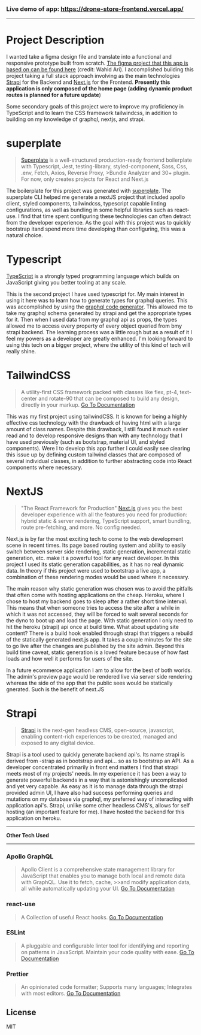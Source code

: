 ### Live demo of app: https://drone-store-frontend.vercel.app/

-------------------------------------------------------

# Project Description 

I wanted take a figma design file and translate into a functional and responsive prototype built from scratch.
[The figma project that this app is based on can be found here](https://www.figma.com/community/file/1019250739032321033) (credit: Wahid Ari). I accomplished building this project taking a full stack approach involving as the main technologies [Strapi](https://strapi.com/) for the Backend and [Next.js](https://nextjs.org/) for the Frontend. **__Presently this application is only composed of the home page (adding dynamic product routes is planned for a future update__**)

Some secondary goals of this project were to improve my proficiency in TypeScript and to learn the CSS framework tailwindcss, in addition to building on my knowledge of graphql, nextjs, and strapi. 

# superplate

>[Superplate](https://github.com/pankod/superplate) is a well-structured production-ready frontend boilerplate with Typescript, Jest, testing-library, styled-component, Sass, Css, .env, Fetch, Axios, Reverse Proxy, >Bundle Analyzer and 30+ plugin. For now, only creates projects for React and Next.js

The boilerplate for this project was generated with [superplate](https://github.com/pankod/superplate).
The superplate CLI helped me generate a nextJS project that included apollo client, styled components, tailwindcss, typescript capable linting configurations, as well as bundling in some helpful libraries such as react-use. I find that time spent configuring these technologies can often detract from the developer experience. As the goal with this project was to quickly bootstrap itand spend more time developing than configuring, this was a natural choice. 

# Typescript 

[TypeScript](https://www.typescriptlang.org/) is a strongly typed programming language which builds on JavaScript giving you better tooling at any scale.

This is the second project I have used typescript for. My main interest in using it here was to learn how to generate types for graphql queries. This was accomplished by using the [graphql code generator](https://www.graphql-code-generator.com/). This allowed me to take my graphql schema generated by strapi and get the appropriate types for it. Then when I used data from my graphql api as props, the types allowed me to access every property of every object queried from bmy strapi backend. The learning process was a little rough but as a result of it I feel my powers as a developer are greatly enhanced. I'm looking forward to using this tech on a bigger project, where the utility of this kind of tech will really shine.

# TailwindCSS

>A utility-first CSS framework packed with classes like flex, pt-4, text-center and rotate-90 that can be composed to build any design, directly in your markup.
>[Go To Documentation](https://tailwindcss.com/docs)

This was my first project using tailwindCSS. It is known for being a highly effective css technology with the drawback of having html with a large amount of class names. Despite this drawback, I still found it much easier read and to develop responsive designs than with any technology that I have used previously (such as bootstrap, material UI, and styled components). Were I to develop this app further I could easily see clearing this issue up by defining custom tailwind classes that are composed of several individual classes, in addition to further abstracting code into React components where necessary.  

# NextJS

> "The React Framework for Production" [Next.js](https://nextjs.org/) gives you the best developer experience with all the features you need for production: hybrid static & server rendering, TypeScript support, smart bundling, route pre-fetching, and more. No config needed.

Next.js is by far the most exciting tech to come to the web development scene in recent times. Its page based routing system and ability to easily switch between server side rendering, static generation, incremental static generation, etc. make it a powerful tool for any react developer. In this project I used its static generation capabilities, as it has no real dynamic data. In theory if this project were used to bootstrap a live app, a combination of these rendering modes would be used where it necessary. 

The main reason why static generation was chosen was to avoid the pitfalls that often come with hosting applications on the cheap. Heroku, where I chose to host my backend goes to sleep after a rather short time interval. This means that when someone tries to access the site after a while in which it was not accessed, they will be forced to wait several seconds for the dyno to boot up and load the page. With static generation I only need to hit the heroku (strapi) api once at build time. What about updating site content? There is a build hook enabled through strapi that triggers a rebuild of the statically generated next.js app. It takes a couple minutes for the site to go live after the changes are published by the site admin. Beyond this build time caveat, static generation is a loved feature because of how fast loads and how well it performs for users of the site. 

In a future ecommerce application I am to allow for the best of both worlds. The admin's preview page would be rendered live via server side rendering whereas the side of the app that the public sees would be statically gnerated. Such is the benefit of next.JS

# Strapi

> [Strapi](Strapi.io) is the next-gen headless CMS, open-source, javascript, enabling content-rich experiences to be created, managed and exposed to any digital device.

Strapi is a tool used to quickly generate backend api's. Its name strapi is derived from -strap as in bootstrap and api... so as to bootstrap an API. As a developer concentrated primarily in front end matters I find that strapi meets most of my projects' needs. In my experience it has been a way to generate powerful backends in a way that is astonishingly uncomplicated and yet very capable. As easy as it is to manage data through the strapi provided admin UI, I have also had success performing queries and mutations on my database via graphql, my preferred way of interacting with application api's. Strapi, unlike some other headless CMS's, allows for self hosting (an important feature for me). I have hosted the backend for this application on heroku. 

-------------------------------------------------------

**__Other Tech Used__**


-------------------------------------------------------

### **Apollo GraphQL**

>Apollo Client is a comprehensive state management library for JavaScript that enables you to manage both local and remote data with GraphQL. Use it to fetch, cache, >>and modify application data, all while automatically updating your UI.
>[Go To Documentation](https://www.apollographql.com/docs/react/)



### **react-use**

>A Collection of useful React hooks.
>[Go To Documentation](https://github.com/streamich/react-use)


### **ESLint**

> A pluggable and configurable linter tool for identifying and reporting on patterns in JavaScript. Maintain your code quality with ease.
> [Go To Documentation](https://eslint.org/docs/user-guide/getting-started)


### **Prettier**

> An opinionated code formatter; Supports many languages; Integrates with most editors.
> [Go To Documentation](https://prettier.io/docs/en/index.html)





## License

MIT
